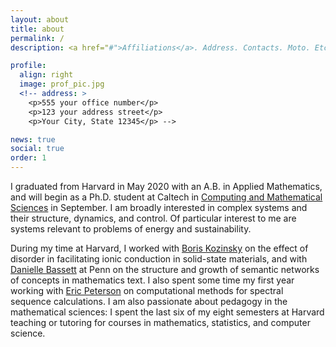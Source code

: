 ```yaml
---
layout: about
title: about
permalink: /
description: <a href="#">Affiliations</a>. Address. Contacts. Moto. Etc.

profile:
  align: right
  image: prof_pic.jpg
  <!-- address: >
    <p>555 your office number</p>
    <p>123 your address street</p>
    <p>Your City, State 12345</p> -->

news: true
social: true
order: 1
---
```


I graduated from Harvard in May 2020 with an A.B. in Applied Mathematics, and will begin as a Ph.D. student at Caltech in [Computing and Mathematical Sciences](http://www.cms.caltech.edu/) in September. I am broadly interested in complex systems and their structure, dynamics, and control. Of particular interest to me are systems relevant to problems of energy and sustainability.

During my time at Harvard, I worked with [Boris Kozinsky](https://bkoz.seas.harvard.edu/group/PrincipalInvestigator) on the effect of disorder in facilitating ionic conduction in solid-state materials, and with [Danielle Bassett](https://complexsystemsupenn.com/personal) at Penn on the structure and growth of semantic networks of concepts in mathematics text. I also spent some time my first year working with [Eric Peterson](https://chromotopy.org/) on computational methods for spectral sequence calculations. I am also passionate about pedagogy in the mathematical sciences: I spent the last six of my eight semesters at Harvard teaching or tutoring for courses in mathematics, statistics, and computer science.

